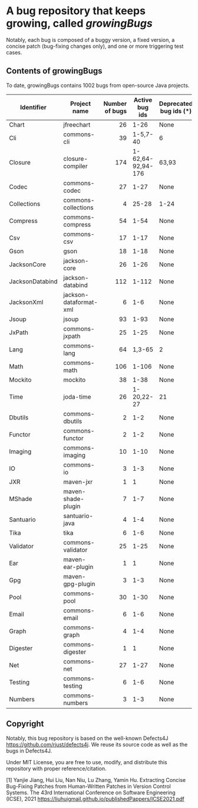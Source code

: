 # A bug repository that keeps growing, called ***growingBugs***

Notably, each bug is composed of a buggy version, a fixed version, a concise patch (bug-fixing changes only), and one or more triggering test cases.

## Contents of growingBugs
To date, growingBugs contains 1002 bugs from open-source Java projects. 

| Identifier      | Project name               | Number of bugs | Active bug ids      | Deprecated bug ids (\*) |
|-----------------|----------------------------|---------------:|---------------------|-------------------------| 
| Chart           | jfreechart                 |       26       | 1-26                | None                    |
| Cli             | commons-cli                |       39       | 1-5,7-40            | 6                       |
| Closure         | closure-compiler           |      174       | 1-62,64-92,94-176   | 63,93                   |
| Codec           | commons-codec              |       27       | 1-27                | None                    |
| Collections     | commons-collections        |        4       | 25-28               | 1-24                    |
| Compress        | commons-compress           |       54       | 1-54                | None                    |
| Csv             | commons-csv                |       17       | 1-17                | None                    |
| Gson            | gson                       |       18       | 1-18                | None                    |
| JacksonCore     | jackson-core               |       26       | 1-26                | None                    |
| JacksonDatabind | jackson-databind           |      112       | 1-112               | None                    |
| JacksonXml      | jackson-dataformat-xml     |        6       | 1-6                 | None                    |
| Jsoup           | jsoup                      |       93       | 1-93                | None                    |
| JxPath          | commons-jxpath             |       25       | 1-25                | None                    |
| Lang            | commons-lang               |       64       | 1,3-65              | 2                       |
| Math            | commons-math               |      106       | 1-106               | None                    |
| Mockito         | mockito                    |       38       | 1-38                | None                    |
| Time            | joda-time                  |       26       | 1-20,22-27          | 21                      |
| Dbutils         | commons-dbutils            |        2       | 1-2                 | None                    |
| Functor         | commons-functor            |        2       | 1-2                 | None                    |
| Imaging         | commons-imaging            |       10       | 1-10                | None                    |
| IO              | commons-io                 |        3       | 1-3                 | None                    |
| JXR             | maven-jxr                  |        1       | 1                   | None                    |
| MShade          | maven-shade-plugin         |        7       | 1-7                 | None                    |
| Santuario       | santuario-java             |        4       | 1-4                 | None                    |
| Tika            | tika                       |        6       | 1-6                 | None                    |
| Validator       | commons-validator          |        25      | 1-25                | None                    |
| Ear             | maven-ear-plugin           |        1       | 1                   | None                    |
| Gpg             | maven-gpg-plugin           |        3       | 1-3                 | None                    |
| Pool            | commons-pool               |        30      | 1-30                | None                    |
| Email           | commons-email              |        6       | 1-6                 | None                    |
| Graph           | commons-graph              |        4       | 1-4                 | None                    |
| Digester        | commons-digester           |        1       | 1                   | None                    |
| Net             | commons-net                |        27      | 1-27                | None                    |
| Testing         | commons-testing            |        6       | 1-6                 | None                    |
| Numbers         | commons-numbers            |        3       | 1-3                 | None                    |

## Copyright
Notably, this bug repository is based on the well-known Defects4J https://github.com/rjust/defects4j. We reuse its source code as well as the bugs in Defects4J. 

Under MIT License, you are free to use, modify, and distribute this repository with proper reference/citation.

[1] Yanjie Jiang, Hui Liu, Nan Niu, Lu Zhang, Yamin Hu. Extracting Concise Bug-Fixing Patches from Human-Written Patches in Version Control Systems. The 43rd International Conference on Software Engineering (ICSE), 2021 https://liuhuigmail.github.io/publishedPappers/ICSE2021.pdf
